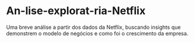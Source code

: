 # An-lise-explorat-ria-Netflix
Uma breve análise a partir  dos dados da Netflix, buscando insights que demonstrem o modelo de negócios e como foi o crescimento da empresa.
